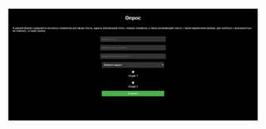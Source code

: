 ![Скриншот HTML-страницы](https://github.com/kulakovsa215705/ZB-PI21-2-Kulakov-Web/blob/main/1/1.PNG)
